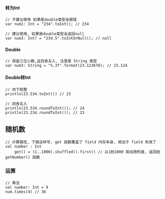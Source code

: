 #### 转为Int
```
// 不建议使用 如果是double类型会报错
var num1: Int = "234".toInt(); // 234

// 建议使用, 如果是double类型会返回null
var num3: Int? = "234.5".toIntOrNull(); // null
```

#### Double
```
// 保留三位小数,且四舍五入, 注意是 String 类型
var num3: String = "%.3f".format(23.123678); // 23.124
```

#### Double转Int
```
// 向下取整
println(23.534.toInt()) // 23

// 四舍五入
println(23.534.roundToInt()); // 24
println(23.234.roundToInt()); // 23

```

## 随机数
```
// 计算属性, 下面这样写, get 函数覆盖了 field 内存本身, 相当于 field 失效了
val number : Int
    get() = (1..1000).shuffled().first() // 从1到1000 取出随机值, 返回给 getNumber() 函数
```

### 运算
```
// 乘法
val number: Int = 9
num.times(4) // 36
```